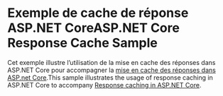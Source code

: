 # <a name="aspnet-core-response-cache-sample"></a><span data-ttu-id="888a8-101">Exemple de cache de réponse ASP.NET Core</span><span class="sxs-lookup"><span data-stu-id="888a8-101">ASP.NET Core Response Cache Sample</span></span>

<span data-ttu-id="888a8-102">Cet exemple illustre l’utilisation de la mise en cache des réponses dans ASP.NET Core pour accompagner la [mise en cache des réponses dans ASP.net Core](https://docs.microsoft.com/aspnet/core/performance/caching/response).</span><span class="sxs-lookup"><span data-stu-id="888a8-102">This sample illustrates the usage of response caching in ASP.NET Core to accompany [Response caching in ASP.NET Core](https://docs.microsoft.com/aspnet/core/performance/caching/response).</span></span>
